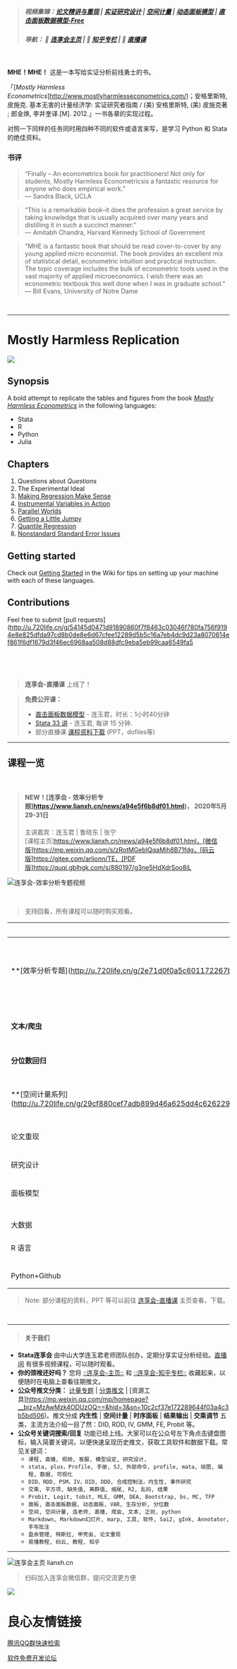 

  

> ##### 视频集锦：[论文精讲与重现](http://u.720life.cn/g/29cf880cef7adb899d46a625dd4c626229939f7d587cbf209a5c21ac91f9475b7fb5155f0f99b05fc99ee54c2c044859fe22c35bbbd929ced36f5a8474d467047b781f2d31b5e20edee2b8b4230f2c0b)  | [实证研究设计](http://u.720life.cn/g/408fb60b53d11d245635ad5e8e8cd697eea5528a50a65437a01222ca3b4ab23addca0b0811440405166fab7739c90bf06afcaada78260a29dc3d48dcaf48e874)  | [空间计量](http://u.720life.cn/g/3b30f6605cb9c5d9a2cbac4a53b7ada54dbebd390664a466c20dee95b0bfa82294e437a20ca7d237892dee136252d59f837cb05071667f27e234aa86c18e03072055180bbf6b454a41edbe001c5ef32e)  | [动态面板模型](http://u.720life.cn/g/3b30f6605cb9c5d9a2cbac4a53b7ada54dbebd390664a466c20dee95b0bfa822fe5f1d4c2bd69da8e52ab65dbe1b76574e19f5a2cfd6a90acd56afdffc286bd7b038d5d76c5fa5850fe84c3ec4d765d4)  | [直击面板数据模型-Free](http://u.720life.cn/g/29cf880cef7adb899d46a625dd4c626229939f7d587cbf209a5c21ac91f9475bc8a7ea9966a19ce95e21dce949947596222eb2e333755f51d8a3e0b4a836685ae790fd4c57767e6dddba44f2e791a988) 
> ##### 导航： 📍 [连享会主页](http://u.720life.cn/g/9df3e9d23ab5aa131a63ba5a34c45ea5af934a0f2d75848869e95777c5585b1c)   | 📍 [知乎专栏](http://u.720life.cn/g/97510b34ada15ed1c53e08f5d6d5775fca42245a402e3bc06c9dc8e4a036470b94b5e7651b8ee78c1c92d3687f47ca83)  | 📍 [直播课](http://u.720life.cn/g/09e21526f32a21ad1260a91957416a9f7d4a9772fc300f451c1b637146118eae)  


&emsp;



**MHE！MHE！** 这是一本写给实证分析前线勇士的书。  

「[_Mostly Harmless Econometrics_]http://www.mostlyharmlesseconometrics.com/)；安格里斯特, 皮施克. 基本无害的计量经济学: 实证研究者指南 / (美) 安格里斯特, (美) 皮施克著 ; 郎金焕, 李井奎译.[M]. 2012.」一书各章的实现过程。

对照一下同样的任务同时用四种不同的软件或语言来写，是学习 Python 和 Stata 的绝佳资料。

### 书评

> “Finally – An econometrics book for practitioners! Not only for students, Mostly Harmless Econometricsis a fantastic resource for anyone who does empirical work.”       
— Sandra Black, UCLA

> “This is a remarkable book–it does the profession a great service by taking knowledge that is usually acquired over many years and distilling it in such a succinct manner.”        
— Amitabh Chandra, Harvard Kennedy School of Government

> “MHE is a fantastic book that should be read cover-to-cover by any young applied micro economist.  The book provides an excellent mix of statistical detail, econometric intuition and practical instruction.  The topic coverage includes the bulk of econometric tools used in the vast majority of applied microeconomics.  I wish there was an econometric textbook this well done when I was in graduate school.”     
— Bill Evans, University of Notre Dame


&emsp;

----

# Mostly Harmless Replication


![](https://images.gitee.com/uploads/images/2020/0223/104540_9351cbce_1522177.png)

## Synopsis

A bold attempt to replicate the tables and figures from the book [_Mostly Harmless Econometrics_](http://u.720life.cn/g/93a9944ba712d51143796011953b7913ca0146f9f0c2830d1823d8c639a586fa93f37a5ed6e46247c440bfd99e0c7ca8)  in the following languages:
* Stata
* R
* Python
* Julia

## Chapters
1. Questions about _Questions_
2. The Experimental Ideal
3. [Making Regression Make Sense](03%20Making%20Regression%20Make%20Sense/03%20Making%20Regression%20Make%20Sense.md)
4. [Instrumental Variables in Action](04%20Instrumental%20Variables%20in%20Action/04%20Instrumental%20Variables%20in%20Action.md)
5. [Parallel Worlds](05%20Fixed%20Effects%2C%20DD%20and%20Panel%20Data/05%20Fixed%20Effects%2C%20DD%20and%20Panel%20Data.md)
6. [Getting a Little Jumpy](06%20Getting%20a%20Little%20Jumpy/06%20Getting%20a%20Little%20Jumpy.md)
7. [Quantile Regression](07%20Quantile%20Regression/07%20Quantile%20Regression.md)
8. [Nonstandard Standard Error Issues](08%20Nonstandard%20Standard%20Error%20Issues/08%20Nonstanard%20Standard%20Error%20Issues.md)

## Getting started
Check out [Getting Started](http://u.720life.cn/g/54145d0471d91890860f7f8463c0304672b7d4b219a66b3ddb2ba733d1686af9bdb108cdec985f0641de23c9a666b3748e6e6b8ef90c7d2bcd25da666b735ea74879bef8cda81c133031af638332be21)  in the Wiki for tips on setting up your machine with each of these languages.

## Contributions
Feel free to submit [pull requests](http://u.720life.cn/g/54145d0471d91890860f7f8463c03046f780fa756f9194e8e825dfda97cd8b0de8e6d67cfee12289d5b5c16a7eb4dc9d23a8070614ef861f6df1679d3f46ec6968aa508d88dfc9eba5eb99caa6549fa5 

&emsp; 
&emsp; 


&emsp; 

> **连享会-直播课** 上线了！         
>     

> **免费公开课：**
> - [直击面板数据模型](http://u.720life.cn/g/29cf880cef7adb899d46a625dd4c626229939f7d587cbf209a5c21ac91f9475bc8a7ea9966a19ce95e21dce949947596222eb2e333755f51d8a3e0b4a836685ae790fd4c57767e6dddba44f2e791a988)  - 连玉君，时长：1小时40分钟
> - [Stata 33 讲](http://u.720life.cn/g/29cf880cef7adb899d46a625dd4c626229939f7d587cbf209a5c21ac91f9475b5e076955b8d28873a9de6b6d56523f4332361204395260f9bb5b0c2259885cd9bb4540f466607b8fa0a20d28af724682)  - 连玉君, 每讲 15 分钟. 
> - 部分直播课 [课程资料下载](http://u.720life.cn/g/2e71d0f0a5c601172267ba20d3a43c6ecf56a1e76fecfd93b4e7c17ef806496a)  (PPT，dofiles等)

---
## 课程一览   

&emsp;

> #### NEW！[连享会 - 效率分析专题]https://www.lianxh.cn/news/a94e5f6b8df01.html)， 2020年5月29-31日   
> 主讲嘉宾：连玉君 | 鲁晓东 | 张宁      
> [课程主页]https://www.lianxh.cn/news/a94e5f6b8df01.html，[微信版]https://mp.weixin.qq.com/s/zRotMGebIQqaMih8B71fdg，[码云版]https://gitee.com/arlionn/TE，[PDF版]https://quqi.gblhgk.com/s/880197/g3ne5HdXdrSoo8iL

![连享会-效率分析专题视频](https://fig-lianxh.oss-cn-shenzhen.aliyuncs.com/TE专题_连享会_lianxh.cn500.png "连享会-效率分析专题视频，三天课程，随时学")

&emsp;


> 支持回看，所有课程可以随时购买观看。

| 专题 | 嘉宾    | 直播/回看视频    |
| --- | --- | --- |
| **[效率分析专题](http://u.720life.cn/g/2e71d0f0a5c601172267ba20d3a43c6ed8c4bfaceeb159925309ee7d705c3501  | 连玉君 鲁晓东 张&emsp;宁 | [视频-TFP-SFA-DEA](http://u.720life.cn/g/9df3e9d23ab5aa131a63ba5a34c45ea5f638db807c4e4d0f55c4783e18a4644357fe6beca25762e6ac92402cf3a6d6c1)    2020.5.29-31, 热招中 |
| **文本/爬虫** | 游万海 司继春 | [视频-文本分析与爬虫](http://u.720life.cn/g/9df3e9d23ab5aa131a63ba5a34c45ea5f638db807c4e4d0f55c4783e18a4644357fe6beca25762e6ac92402cf3a6d6c1)    已上线，可随时购买 |
| **分位数回归** | 游万海 | [视频，2小时，88元](http://u.720life.cn/g/29cf880cef7adb899d46a625dd4c626229939f7d587cbf209a5c21ac91f9475b4a81f48317a3aa66201953c08807bbc32c37487a1b7acbdbdd054d85b4e66f92280db83dea701d694bb13a1b69603a77)  |
| **[空间计量系列](http://u.720life.cn/g/29cf880cef7adb899d46a625dd4c626229939f7d587cbf209a5c21ac91f9475b04e65a8c7bb8e1b99845f80d6646c1c8da6234870b784391ed7b1f8ebf2c3d7d8572c8aedeccb5399fc425c8ad953e75  | 范巧    | [空间全局模型](http://u.720life.cn/g/3b30f6605cb9c5d9a2cbac4a53b7ada54dbebd390664a466c20dee95b0bfa82294e437a20ca7d237892dee136252d59f837cb05071667f27e234aa86c18e0307a30ad7fe9d511f73e83d95537ffad873  [空间权重矩阵](http://u.720life.cn/g/29cf880cef7adb899d46a625dd4c626229939f7d587cbf209a5c21ac91f9475b9ce4699cead0ba439845b7899bb75a7a3dad0604ec4d2ff421f1d1b5aaae4d060084e66b8fd0c5d204d466f32bc2db7f)    [空间动态面板](http://u.720life.cn/g/29cf880cef7adb899d46a625dd4c626229939f7d587cbf209a5c21ac91f9475b761c1b6c39b9e09841b556cb57310eb6858f6ea3b294d9381765326d437b3c8eeabd28ef1320f230bf37e7aba3b4e835  [空间DID](http://u.720life.cn/g/29cf880cef7adb899d46a625dd4c626229939f7d587cbf209a5c21ac91f9475bb16c74f0db84abeb4f2e8234c24c4bd19d1fd9fe8ce8a7b08659404b75efc9f1d2d895bc0418c41336b4179d7a556371)  |
| 论文重现 | 连玉君    | [经典论文精讲]https://lianxh.duanshu.com/#/brief/course/c3f79a0395a84d2f868d3502c348eafc)，[-课程资料-]https://gitee.com/arlionn/Paper101), [-幻灯片-](http://u.720life.cn/g/e6ad9cd627bc85ec3e4855351785d9fc07d06cffc1f9ee666056cea7cce574512a0b3e24aed1646888b4a38d5461946c)    |
| 研究设计 | 连玉君    | [我的特斯拉-实证研究设计]https://lianxh.duanshu.com/#/course/5ae82756cc1b478c872a63cbca4f0a5e)，[-幻灯片-]https://gitee.com/arlionn/Live/tree/master/%E6%88%91%E7%9A%84%E7%89%B9%E6%96%AF%E6%8B%89-%E5%AE%9E%E8%AF%81%E7%A0%94%E7%A9%B6%E8%AE%BE%E8%AE%A1-%E8%BF%9E%E7%8E%89%E5%90%9B)|
| 面板模型 | 连玉君    | [动态面板模型]https://efves.duanshu.com/#/brief/course/3c3ac06108594577a6e3112323d93f3e，[-幻灯片-]https://quqi.gblhgk.com/s/880197/o7tDK5tHd0YOlYJl   |
|     |     | [直击面板数据模型](http://u.720life.cn/g/29cf880cef7adb899d46a625dd4c626229939f7d587cbf209a5c21ac91f9475bc8a7ea9966a19ce95e21dce949947596222eb2e333755f51d8a3e0b4a836685ae790fd4c57767e6dddba44f2e791a988)  [免费公开课，2小时]  |
| 大数据 | 李兵 | [经济学中的大数据应用](http://u.720life.cn/g/29cf880cef7adb899d46a625dd4c626229939f7d587cbf209a5c21ac91f9475b17bef8e1fede4a350ecc717b215e0e8ce17ccc24e13434b2d7cf14bf00063d10170a5bf6dcf58daeaa7a01d1a5d53277)  |
| R 语言 | 游万海 | [R 语言初识](http://u.720life.cn/g/29cf880cef7adb899d46a625dd4c626229939f7d587cbf209a5c21ac91f9475b224bc60c06ae7753015ddb97a299dc8e55e91d6f725a62a7dd52fc175fa1514a69838e0bd72a319368c577bd3425ae57  9.9元
| Python+Github | 司继春 | [Python和Github入门](http://u.720life.cn/g/29cf880cef7adb899d46a625dd4c626229939f7d587cbf209a5c21ac91f9475b47d4d26dc0cd0131ad1fa19f3513aa3cc6a7613677f9e217259572c2b281c67c555fced84887eca9fe67ff1a54f055b6)    2小时, 9.9元

> Note: 部分课程的资料，PPT 等可以前往 [连享会-直播课](http://u.720life.cn/g/2e71d0f0a5c601172267ba20d3a43c6ecf56a1e76fecfd93b4e7c17ef806496a)  主页查看，下载。

  


&emsp;

---
>#### 关于我们

- **Stata连享会** 由中山大学连玉君老师团队创办，定期分享实证分析经验。[直播间](http://u.720life.cn/g/09e21526f32a21ad1260a91957416a9f7d4a9772fc300f451c1b637146118eae)  有很多视频课程，可以随时观看。
- **你的颈椎还好吗？** 您将 [::连享会-主页::](http://u.720life.cn/g/9df3e9d23ab5aa131a63ba5a34c45ea5af934a0f2d75848869e95777c5585b1c)  和 [::连享会-知乎专栏::](http://u.720life.cn/g/97510b34ada15ed1c53e08f5d6d5775fca42245a402e3bc06c9dc8e4a036470b94b5e7651b8ee78c1c92d3687f47ca83)  收藏起来，以便随时在电脑上查看往期推文。
- **公众号推文分类：** [计量专题](http://u.720life.cn/g/408fb60b53d11d245635ad5e8e8cd697ec3ba91c4d198e1d30e141d670baaf1c4e1b89168eb4f97050c5d511a77e2e03578432fff5d222ebaa2d68a0234bfa6eea3891257d69c79b5fcc282c7c03e5a329f23c9e1bec620fa1677d276b9d17f7f16f53dce32d2285b7a6e9fe942d08f3)  | [分类推文](http://u.720life.cn/g/408fb60b53d11d245635ad5e8e8cd697ec3ba91c4d198e1d30e141d670baaf1c4e1b89168eb4f97050c5d511a77e2e03578432fff5d222ebaa2d68a0234bfa6e03cf6a816b84cdcdeac2c5f5819be769162614a4e2b7cf3eb473f23c033b3ad95a7544a472a4e457ea7e7f9e28c1f380)  | [资源工具]https://mp.weixin.qq.com/mp/homepage?__biz=MzAwMzk4ODUzOQ==&hid=3&sn=10c2cf37e172289644f03a4c3b5bd506)。推文分成  **内生性** | **空间计量** | **时序面板** | **结果输出** | **交乘调节** 五类，主流方法介绍一目了然：DID, RDD, IV, GMM, FE, Probit 等。
- **公众号关键词搜索/回复** 功能已经上线。大家可以在公众号左下角点击键盘图标，输入简要关键词，以便快速呈现历史推文，获取工具软件和数据下载。常见关键词：
  - `课程, 直播, 视频, 客服, 模型设定, 研究设计, `
  - `stata, plus，Profile, 手册, SJ, 外部命令, profile, mata, 绘图, 编程, 数据, 可视化`
  - `DID，RDD, PSM，IV，DID, DDD, 合成控制法，内生性, 事件研究` 
  - `交乘, 平方项, 缺失值, 离群值, 缩尾, R2, 乱码, 结果`
  - `Probit, Logit, tobit, MLE, GMM, DEA, Bootstrap, bs, MC, TFP`
  - `面板, 直击面板数据, 动态面板, VAR, 生存分析, 分位数`
  - `空间, 空间计量, 连老师, 直播, 爬虫, 文本, 正则, python`
  - `Markdown, Markdown幻灯片, marp, 工具, 软件, Sai2, gInk, Annotator, 手写批注`
  - `盈余管理, 特斯拉, 甲壳虫, 论文重现`
  - `易懂教程, 码云, 教程, 知乎`


---

![连享会主页  lianxh.cn](https://fig-lianxh.oss-cn-shenzhen.aliyuncs.com/连享会跑起来就有风400.png "连享会主页：lianxh.cn")


> 扫码加入连享会微信群，提问交流更方便

![](https://fig-lianxh.oss-cn-shenzhen.aliyuncs.com/连享会-学习交流微信群001-150.jpg)




 # 良心友情链接

[腾讯QQ群快速检索](http://u.720life.cn/s/8cf73f7c)

[软件免费开发论坛](http://u.720life.cn/s/bbb01dc0)